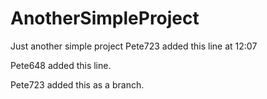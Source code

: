 # AnotherSimpleProject
Just another simple project
Pete723 added this line at 12:07


Pete648 added this line.

Pete723 added this as a branch.
